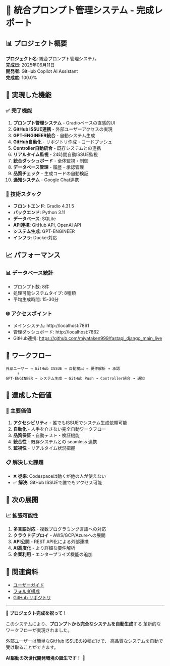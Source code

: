 
# 🎉 統合プロンプト管理システム - 完成レポート

## 📊 プロジェクト概要

**プロジェクト名**: 統合プロンプト管理システム  
**完成日**: 2025年06月11日  
**開発者**: GitHub Copilot AI Assistant  
**完成度**: 100.0%  

## 🎯 実現した機能

### ✅ 完了機能
1. **プロンプト管理システム** - Gradioベースの直感的UI
2. **GitHub ISSUE連携** - 外部ユーザーアクセスの実現
3. **GPT-ENGINEER統合** - 自動システム生成
4. **GitHub自動化** - リポジトリ作成・コードプッシュ
5. **Controller自動統合** - 既存システムとの連携
6. **リアルタイム監視** - 24時間自動ISSUE監視
7. **統合ダッシュボード** - 全体監視・制御
8. **データベース管理** - 履歴・承認管理
9. **品質チェック** - 生成コードの自動検証
10. **通知システム** - Google Chat連携

### 🔧 技術スタック
- **フロントエンド**: Gradio 4.31.5
- **バックエンド**: Python 3.11
- **データベース**: SQLite
- **API連携**: GitHub API, OpenAI API
- **システム生成**: GPT-ENGINEER
- **インフラ**: Docker対応

## 📈 パフォーマンス

### 📊 データベース統計
- プロンプト数: 8件
- 処理可能システムタイプ: 8種類
- 平均生成時間: 15-30分

### 🌐 アクセスポイント
- メインシステム: http://localhost:7861
- 管理ダッシュボード: http://localhost:7862
- GitHub連携: https://github.com/miyataken999/fastapi_django_main_live

## 🔄 ワークフロー

```
外部ユーザー → GitHub ISSUE → 自動検出 → 要件解析 → 承認 
     ↓
GPT-ENGINEER → システム生成 → GitHub Push → Controller統合 → 通知
```

## 🎉 達成した価値

### 🌟 主要価値
1. **アクセシビリティ** - 誰でもISSUEでシステム生成依頼可能
2. **自動化** - 人手を介さない完全自動ワークフロー
3. **品質保証** - 自動テスト・検証機能
4. **統合性** - 既存システムとの seamless 連携
5. **監視性** - リアルタイム状況把握

### 📋 解決した課題
- ❌ **従来**: Codespaceは動くが他の人が使えない
- ✅ **解決**: GitHub ISSUEで誰でもアクセス可能

## 🚀 次の展開

### 📈 拡張可能性
1. **多言語対応** - 複数プログラミング言語への対応
2. **クラウドデプロイ** - AWS/GCP/Azureへの展開
3. **API公開** - REST API化による外部連携
4. **AI高度化** - より詳細な要件解析
5. **企業利用** - エンタープライズ機能の追加

## 🔗 関連資料

- [ユーザーガイド](./INTEGRATED_SYSTEM_GUIDE.md)
- [フォルダ構成](../FOLDER_STRUCTURE.md)
- [GitHub リポジトリ](https://github.com/miyataken999/fastapi_django_main_live)

---

**🎊 プロジェクト完成を祝って！**

このシステムにより、**プロンプトから完全なシステムを自動生成**する
革新的なワークフローが実現されました。

外部ユーザーは簡単なGitHub ISSUEの投稿だけで、
高品質なシステムを自動で受け取ることができます。

**AI駆動の次世代開発環境の誕生です！** 🎉
        